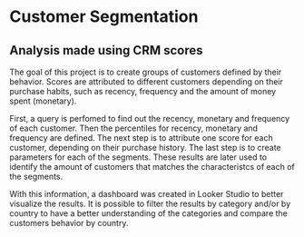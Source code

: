 # Customer Segmentation 
## Analysis made using CRM scores

  The goal of this project is to create groups of customers defined by their behavior. Scores are attributed to different customers depending on their purchase habits, such as recency, frequency and the amount of money spent (monetary). 

  
  First, a query is perfomed to find out the recency, monetary and frequency of each customer. Then the percentiles for recency, monetary and frequency are defined. The next step is to attribute one score for each customer, depending on their purchase history. The last step is to create parameters for each of the segments. These results are later used to identify the amount of customers that matches the characteristcs of each of the segments.  

  With this information, a dashboard was created in Looker Studio to better visualize the results. It is possible to filter the results by category and/or by country to have a better understanding of the categories and compare the customers behavior by country.
